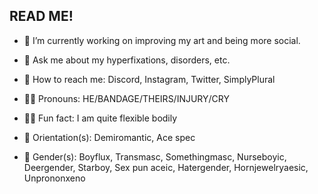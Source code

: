 ## READ ME!

- 🍙 I’m currently working on improving my art and being more social.
- 💬 Ask me about my hyperfixations, disorders, etc.
- 🫶 How to reach me: Discord, Instagram, Twitter, SimplyPlural
- 🏳️‍🌈 Pronouns: HE/BANDAGE/THEIRS/INJURY/CRY
- 🤸‍♀️ Fun fact: I am quite flexible bodily


- 💽 Orientation(s): Demiromantic, Ace spec
- 🫥 Gender(s): Boyflux, Transmasc, Somethingmasc,
Nurseboyic, Deergender, Starboy, Sex pun aceic,
Hatergender, Hornjewelryaesic, Unprononxeno